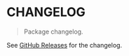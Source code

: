 # CHANGELOG

> Package changelog.

See [GitHub Releases](https://github.com/stdlib-js/math-base-special-asinh/releases) for the changelog.
